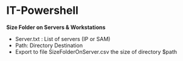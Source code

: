 # IT-Powershell
**Size Folder on Servers & Workstations** 

- Server.txt : List of servers (IP or SAM)
- Path: Directory Destination
- Export to file SizeFolderOnServer.csv the size of directory $path

